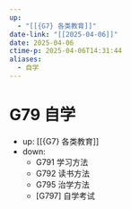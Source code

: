```yaml
---
up:
  - "[[{G7} 各类教育]]"
date-link: "[[2025-04-06]]"
date: 2025-04-06
ctime-p: 2025-04-06T14:31:44
aliases:
  - 自学
---
```


# G79 自学

- up: [[{G7} 各类教育]]
- down:	
	- G791 学习方法
	- G792 读书方法
	- G795 治学方法
	- [G797] 自学考试
	
